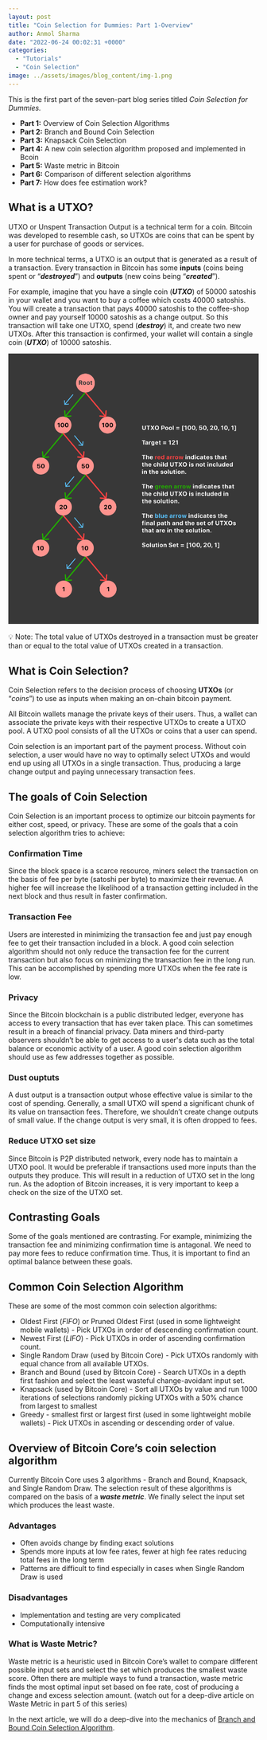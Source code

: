 ```yaml
---
layout: post
title: "Coin Selection for Dummies: Part 1-Overview"
author: Anmol Sharma
date: "2022-06-24 00:02:31 +0000"
categories:
  - "Tutorials"
  - "Coin Selection"
image: ../assets/images/blog_content/img-1.png
---
```


This is the first part of the seven-part blog series titled *Coin Selection for Dummies.*

* **Part 1:** Overview of Coin Selection Algorithms
* **Part 2:** Branch and Bound Coin Selection
* **Part 3:** Knapsack Coin Selection
* **Part 4:** A new coin selection algorithm proposed and implemented in Bcoin
* **Part 5:** Waste metric in Bitcoin
* **Part 6:** Comparison of different selection algorithms
* **Part 7:** How does fee estimation work?

## **What is a UTXO?**

UTXO or Unspent Transaction Output is a technical term for a coin. Bitcoin was developed to resemble cash, so UTXOs are coins that can be spent by a user for purchase of goods or services.

In more technical terms, a UTXO is an output that is generated as a result of a transaction. Every transaction in Bitcoin has some **inputs** (coins being spent or “***destroyed***”) and **outputs** (new coins being “***created***”).

For example, imagine that you have a single coin (***UTXO***) of 50000 satoshis in your wallet and you want to buy a coffee which costs 40000 satoshis. You will create a transaction that pays 40000 satoshis to the coffee-shop owner and pay yourself 10000 satoshis as a change output. So this transaction will take one UTXO, spend (***destroy***) it, and create two new UTXOs. After this transaction is confirmed, your wallet will contain a single coin (***UTXO***) of 10000 satoshis.

![img-1](../assets/images/blog_content/img-1.png)


💡 Note: The total value of UTXOs destroyed in a transaction must be greater than or equal to the total value of UTXOs created in a transaction.
  

## **What is Coin Selection?**

Coin Selection refers to the decision process of choosing **UTXOs** (or “*coins*”) to use as inputs when making an on-chain bitcoin payment.

All Bitcoin wallets manage the private keys of their users. Thus, a wallet can associate the private keys with their respective UTXOs to create a UTXO pool. A UTXO pool consists of all the UTXOs or coins that a user can spend.

Coin selection is an important part of the payment process. Without coin selection, a user would have no way to optimally select UTXOs and would end up using all UTXOs in a single transaction. Thus, producing a large change output and paying unnecessary transaction fees.

## **The goals of Coin Selection**

Coin Selection is an important process to optimize our bitcoin payments for either cost, speed, or privacy. These are some of the goals that a coin selection algorithm tries to achieve:

### **Confirmation Time**

Since the block space is a scarce resource, miners select the transaction on the basis of fee per byte (satoshi per byte) to maximize their revenue. A higher fee will increase the likelihood of a transaction getting included in the next block and thus result in faster confirmation.

### **Transaction Fee**

Users are interested in minimizing the transaction fee and just pay enough fee to get their transaction included in a block. A good coin selection algorithm should not only reduce the transaction fee for the current transaction but also focus on minimizing the transaction fee in the long run. This can be accomplished by spending more UTXOs when the fee rate is low.

### **Privacy**

Since the Bitcoin blockchain is a public distributed ledger, everyone has access to every transaction that has ever taken place. This can sometimes result in a breach of financial privacy. Data miners and third-party observers shouldn’t be able to get access to a user's data such as the total balance or economic activity of a user. A good coin selection algorithm should use as few addresses together as possible.

### **Dust ouptuts**

A dust output is a transaction output whose effective value is similar to the cost of spending. Generally, a small UTXO will spend a significant chunk of its value on transaction fees. Therefore, we shouldn’t create change outputs of small value. If the change output is very small, it is often dropped to fees.

### **Reduce UTXO set size**

Since Bitcoin is P2P distributed network, every node has to maintain a UTXO pool. It would be preferable if transactions used more inputs than the outputs they produce. This will result in a reduction of UTXO set in the long run. As the adoption of Bitcoin increases, it is very important to keep a check on the size of the UTXO set.

## **Contrasting Goals**

Some of the goals mentioned are contrasting. For example, minimizing the transaction fee and minimizing confirmation time is antagonal. We need to pay more fees to reduce confirmation time. Thus, it is important to find an optimal balance between these goals.

## **Common Coin Selection Algorithm**

These are some of the most common coin selection algorithms:

* Oldest First (*FIFO*) or Pruned Oldest First (used in some lightweight mobile wallets) - Pick UTXOs in order of descending confirmation count.
* Newest First (*LIFO*) - Pick UTXOs in order of ascending confirmation count.
* Single Random Draw (used by Bitcoin Core) - Pick UTXOs randomly with equal chance from all available UTXOs.
* Branch and Bound (used by Bitcoin Core) - Search UTXOs in a depth first fashion and select the least wasteful change-avoidant input set.
* Knapsack (used by Bitcoin Core) - Sort all UTXOs by value and run 1000 iterations of selections randomly picking UTXOs with a 50% chance from largest to smallest
* Greedy - smallest first or largest first (used in some lightweight mobile wallets) - Pick UTXOs in ascending or descending order of value.

## **Overview of Bitcoin Core’s coin selection algorithm**

Currently Bitcoin Core uses 3 algorithms - Branch and Bound, Knapsack, and Single Random Draw. The selection result of these algorithms is compared on the basis of a ***waste metric***. We finally select the input set which produces the least waste.

### **Advantages**

* Often avoids change by finding exact solutions
* Spends more inputs at low fee rates, fewer at high fee rates reducing total fees in the long term
* Patterns are difficult to find especially in cases when Single Random Draw is used

### **Disadvantages**

* Implementation and testing are very complicated
* Computationally intensive

### **What is Waste Metric?**

Waste metric is a heuristic used in Bitcoin Core’s wallet to compare different possible input sets and select the set which produces the smallest waste score. Often there are multiple ways to fund a transaction, waste metric finds the most optimal input set based on fee rate, cost of producing a change and excess selection amount. (watch out for a deep-dive article on Waste Metric in part 5 of this series)

In the next article, we will do a deep-dive into the mechanics of [Branch and Bound Coin Selection Algorithm](https://blog.summerofbitcoin.org/coin-selection-for-dummies-2/).
